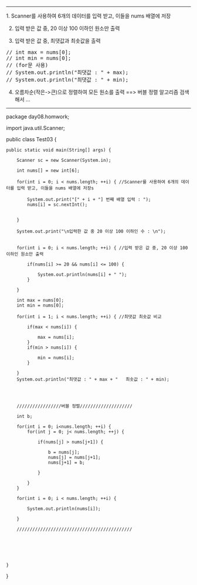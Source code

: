 <hr>
1. Scanner를 사용하여 6개의 데이터를 입력 받고, 이들을 nums 배열에 저장

2. 입력 받은 값 중, 20 이상 100 이하인 원소만 출력

3. 입력 받은 값 중, 최댓값과 최솟값을 출력
<pre>
// int max = nums[0];
// int min = nums[0];
// (for문 사용)
// System.out.println("최댓값 : " + max);
// System.out.println("최댓값 : " + min);
</pre>

4. 오름차순(작은->큰)으로 정렬하여 모든 원소를 출력  ==> 버블 정렬 알고리즘 검색해서 ... 


<hr>

package day08.homwork;

import java.util.Scanner;

public class Test03 {

	public static void main(String[] args) {
		
		Scanner sc = new Scanner(System.in);
		
		int nums[] = new int[6];
		
		for(int i = 0; i < nums.length; ++i) { //Scanner를 사용하여 6개의 데이터를 입력 받고, 이들을 nums 배열에 저장s
			
			System.out.print("[" + i + "] 번째 배열 입력 : ");
			nums[i] = sc.nextInt();
			
						
		}
		
		System.out.print("\n입력한 값 중 20 이상 100 이하인 수 : \n");
		
		
		for(int i = 0; i < nums.length; ++i) { //입력 받은 값 중, 20 이상 100 이하인 원소만 출력
			
			if(nums[i] >= 20 && nums[i] <= 100) {
				
				System.out.println(nums[i] + " ");
			}
			
		}
		
		int max = nums[0];
		int min = nums[0];
		
		for(int i = 1; i < nums.length; ++i) { //최댓값 최솟값 비교 
			
			if(max < nums[i]) {
				
				max = nums[i];
			}
			if(min > nums[i]) {
				
				min = nums[i];
			}
			
		}
		System.out.println("최댓값 : " + max + "   최솟값 : " + min);
		
		
		
		
		/////////////////버블 정렬////////////////////
		
		int b;
		
		for(int i = 0; i<nums.length; ++i) {
			for(int j = 0; j< nums.length; ++j) {
				
				if(nums[j] > nums[j+1]) {
					
					b = nums[j];
					nums[j] = nums[j+1];
					nums[j+1] = b;
					
				}				
				
			}
		}
		
		for(int i = 0; i < nums.length; ++i) {
			
			System.out.println(nums[i]); 
			
		}
		
		////////////////////////////////////////////
		
		
		
		
		

	}

}


